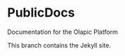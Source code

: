 PublicDocs
==========

Documentation for the Olapic Platform

This branch contains the Jekyll site.
